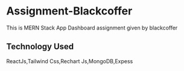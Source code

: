 # Assignment-Blackcoffer
This is MERN Stack App Dashboard assignment given by blackcoffer

## Technology Used
ReactJs,Tailwind Css,Rechart Js,MongoDB,Expess


